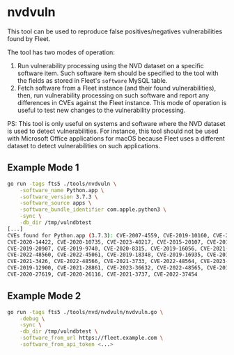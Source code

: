# nvdvuln

This tool can be used to reproduce false positives/negatives vulnerabilities found by Fleet.

The tool has two modes of operation:
1. Run vulnerability processing using the NVD dataset on a specific software item. Such software item should be specified to the tool with the fields as stored in Fleet's `software` MySQL table.
2. Fetch software from a Fleet instance (and their found vulnerabilities), then, run vulnerability processing on such software and report any differences in CVEs against the Fleet instance. This mode of operation is useful to test new changes to the vulnerability processing.

PS: This tool is only useful on systems and software where the NVD dataset is used to detect vulnerabilities. For instance, this tool should not be used with Microsoft Office applications for macOS because Fleet uses a different dataset to detect vulnerabilities on such applications.

## Example Mode 1

```sh
go run -tags fts5 ./tools/nvdvuln \
    -software_name Python.app \
    -software_version 3.7.3 \
    -software_source apps \
    -software_bundle_identifier com.apple.python3 \
    -sync \
    -db_dir /tmp/vulndbtest
[...]
CVEs found for Python.app (3.7.3): CVE-2007-4559, CVE-2019-10160, CVE-2019-15903, CVE-2022-0391,
CVE-2020-14422, CVE-2020-10735, CVE-2023-40217, CVE-2015-20107, CVE-2016-3189, CVE-2018-25032,
CVE-2019-20907, CVE-2019-9740, CVE-2020-8315, CVE-2019-16056, CVE-2021-3177, CVE-2021-23336,
CVE-2022-48560, CVE-2022-45061, CVE-2019-18348, CVE-2019-16935, CVE-2019-9947, CVE-2021-4189,
CVE-2021-3426, CVE-2022-48566, CVE-2021-3733, CVE-2022-48564, CVE-2023-24329, CVE-2023-27043,
CVE-2019-12900, CVE-2021-28861, CVE-2023-36632, CVE-2022-48565, CVE-2019-9948, CVE-2020-8492,
CVE-2020-27619, CVE-2020-26116, CVE-2021-3737, CVE-2022-37454
```

## Example Mode 2

```sh
go run -tags fts5 ./tools/nvd/nvdvuln/nvdvuln.go \
    -debug \
    -sync \
    -db_dir /tmp/vulndbtest \
    -software_from_url https://fleet.example.com \
    -software_from_api_token <...>
```